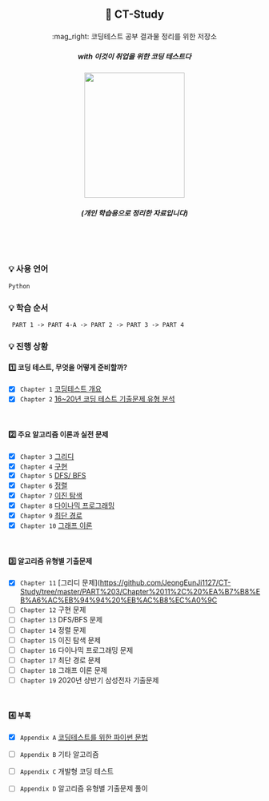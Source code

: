 <br/>


## <p align="center"> :book:  CT-Study
<p align="center"> :mag_right: 코딩테스트 공부 결과물 정리를 위한 저장소 </p> 
 
##### <p align="center"> <b> _with 이것이 취업을 위한 코딩 테스트다_ </b>
<p align="center"><img src="https://user-images.githubusercontent.com/43170505/223956451-74dcf5c2-318a-44df-9a09-6182088f6f73.png" width="200" height="250"/>

###### <p align="center"> <b> _(개인 학습용으로 정리한 자료입니다)_ </b>

<br/>
<br/>

### :bulb: 사용 언어
```
Python
```
 
### :bulb: 학습 순서
```
 PART 1 -> PART 4-A -> PART 2 -> PART 3 -> PART 4
```


### :bulb: 진행 상황
#### :one: 코딩 테스트, 무엇을 어떻게 준비할까?
- [x] `Chapter 1` [코딩테스트 개요](https://github.com/JeongEunJi1127/CT-Study/blob/master/PART%201/Chapter%201%2C%20%EC%BD%94%EB%94%A9%ED%85%8C%EC%8A%A4%ED%8A%B8%20%EA%B0%9C%EC%9A%94.md)
- [x] `Chapter 2` [16~20년 코딩 테스트 기출문제 유형 분석](https://github.com/JeongEunJi1127/CT-Study/blob/master/PART%201/Chapter%202%2C%2016~20%EB%85%84%20%EC%BD%94%EB%94%A9%20%ED%85%8C%EC%8A%A4%ED%8A%B8%20%EA%B8%B0%EC%B6%9C%EB%AC%B8%EC%A0%9C%20%EC%9C%A0%ED%98%95%20%EB%B6%84%EC%84%9D.md)

<br/>

#### :two: 주요 알고리즘 이론과 실전 문제
- [x] `Chapter 3` [그리디](https://github.com/JeongEunJi1127/CT-Study/blob/master/PART%202/Chapter%203%2C%20%EA%B7%B8%EB%A6%AC%EB%94%94.md) 
- [x] `Chapter 4` [구현](https://github.com/JeongEunJi1127/CT-Study/blob/master/PART%202/Chapter%204%2C%20%EA%B5%AC%ED%98%84.md)
- [x] `Chapter 5` [DFS/ BFS](https://github.com/JeongEunJi1127/CT-Study/blob/master/PART%202/Chapter%205%2C%20DFS%26BFS.md)
- [x] `Chapter 6` [정렬](https://github.com/JeongEunJi1127/CT-Study/blob/master/PART%202/Chapter%206%2C%20%EC%A0%95%EB%A0%AC.md)
- [x] `Chapter 7` [이진 탐색](https://github.com/JeongEunJi1127/CT-Study/blob/master/PART%202/Chapter%207%2C%20%EC%9D%B4%EC%A7%84%20%ED%83%90%EC%83%89.md)
- [x] `Chapter 8` [다이나믹 프로그래밍](https://github.com/JeongEunJi1127/CT-Study/blob/master/PART%202/Chapter%208%2C%20%EB%8B%A4%EC%9D%B4%EB%82%98%EB%AF%B9%20%ED%94%84%EB%A1%9C%EA%B7%B8%EB%9E%98%EB%B0%8D.md)
- [x] `Chapter 9` [최단 경로](https://github.com/JeongEunJi1127/CT-Study/blob/master/PART%202/Chapter%209%2C%20%EC%B5%9C%EB%8B%A8%20%EA%B2%BD%EB%A1%9C.md)
- [x] `Chapter 10` [그래프 이론](https://github.com/JeongEunJi1127/CT-Study/blob/master/PART%202/Chapter%2010%2C%20%EA%B7%B8%EB%9E%98%ED%94%84%20%EC%9D%B4%EB%A1%A0.md)

<br/>

#### :three: 알고리즘 유형별 기출문제
- [x] `Chapter 11` [그리디 문제](https://github.com/JeongEunJi1127/CT-Study/tree/master/PART%203/Chapter%2011%2C%20%EA%B7%B8%EB%A6%AC%EB%94%94%20%EB%AC%B8%EC%A0%9C
- [ ] `Chapter 12` 구현 문제
- [ ] `Chapter 13` DFS/BFS 문제
- [ ] `Chapter 14` 정렬 문제
- [ ] `Chapter 15` 이진 탐색 문제
- [ ] `Chapter 16` 다이나믹 프로그래밍 문제
- [ ] `Chapter 17` 최단 경로 문제
- [ ] `Chapter 18` 그래프 이론 문제
- [ ] `Chapter 19` 2020년 상반기 삼성전자 기출문제

<br/>

#### :four: 부록
- [x] `Appendix A` [코딩테스트를 위한 파이썬 문법](https://github.com/JeongEunJi1127/CT-Study/tree/master/PART%204)
- [ ] `Appendix B` 기타 알고리즘
- [ ] `Appendix C` 개발형 코딩 테스트
- [ ] `Appendix D` 알고리즘 유형별 기출문제 풀이



